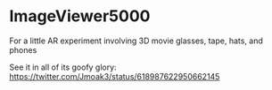 # ImageViewer5000
For a little AR experiment involving 3D movie glasses, tape, hats, and phones

See it in all of its goofy glory:
https://twitter.com/Jmoak3/status/618987622950662145
